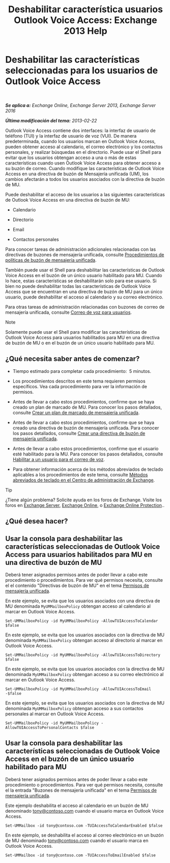 ﻿---
title: 'Deshabilitar característica usuarios Outlook Voice Access: Exchange 2013 Help'
TOCTitle: Deshabilitar las características seleccionadas para los usuarios de Outlook Voice Access
ms:assetid: 37421edf-af60-4ca9-9e8b-262b8b851607
ms:mtpsurl: https://technet.microsoft.com/es-es/library/Gg602126(v=EXCHG.150)
ms:contentKeyID: 50556779
ms.date: 05/22/2018
mtps_version: v=EXCHG.150
ms.translationtype: MT
---

# Deshabilitar las características seleccionadas para los usuarios de Outlook Voice Access

 

_**Se aplica a:** Exchange Online, Exchange Server 2013, Exchange Server 2016_

_**Última modificación del tema:** 2013-02-22_

Outlook Voice Access contiene dos interfaces: la interfaz de usuario de teléfono (TUI) y la interfaz de usuario de voz (VUI). De manera predeterminada, cuando los usuarios marcan en Outlook Voice Access, pueden obtener acceso al calendario, el correo electrónico y los contactos personales, y realizar búsquedas en el directorio. Puede usar el Shell para evitar que los usuarios obtengan acceso a una o más de estas características cuando usen Outlook Voice Access para obtener acceso a su buzón de correo. Cuando modifique las características de Outlook Voice Access en una directiva de buzón de Mensajería unificada (UM), los cambios afectarán a todos los usuarios asociados con la directiva de buzón de MU.

Puede deshabilitar el acceso de los usuarios a las siguientes características de Outlook Voice Access en una directiva de buzón de MU:

  - Calendario

  - Directorio

  - Email

  - Contactos personales

Para conocer tareas de administración adicionales relacionadas con las directivas de buzones de mensajería unificada, consulte [Procedimientos de políticas de buzón de mensajería unificada](https://docs.microsoft.com/es-es/exchange/voice-mail-unified-messaging/set-up-voice-mail/um-mailbox-policy-procedures).

También puede usar el Shell para deshabilitar las características de Outlook Voice Access en el buzón de un único usuario habilitado para MU. Cuando lo hace, estas características se deshabilitarán solo para ese usuario. Si bien no puede deshabilitar todas las características de Outlook Voice Access que se encuentran en una directiva de buzón de MU para un único usuario, puede deshabilitar el acceso al calendario y su correo electrónico.

Para otras tareas de administración relacionadas con buzones de correo de mensajería unificada, consulte [Correo de voz para usuarios](voice-mail-for-users-exchange-2013-help.md).


> [!NOTE]
> Solamente puede usar el Shell para modificar las características de Outlook&nbsp;Voice Access para usuarios habilitados para MU en una directiva de buzón de MU o en el buzón de un único usuario habilitado para MU.



## ¿Qué necesita saber antes de comenzar?

  - Tiempo estimado para completar cada procedimiento:  5 minutos.

  - Los procedimientos descritos en este tema requieren permisos específicos. Vea cada procedimiento para ver la información de permisos.

  - Antes de llevar a cabo estos procedimientos, confirme que se haya creado un plan de marcado de MU. Para conocer los pasos detallados, consulte [Crear un plan de marcado de mensajería unificada](https://docs.microsoft.com/es-es/exchange/voice-mail-unified-messaging/connect-voice-mail-system/create-um-dial-plan).

  - Antes de llevar a cabo estos procedimientos, confirme que se haya creado una directiva de buzón de mensajería unificada. Para conocer los pasos detallados, consulte [Crear una directiva de buzón de mensajería unificada](https://docs.microsoft.com/es-es/exchange/voice-mail-unified-messaging/set-up-voice-mail/create-um-mailbox-policy).

  - Antes de llevar a cabo estos procedimientos, confirme que el usuario esté habilitado para la MU. Para conocer los pasos detallados, consulte [Habilitar a un usuario para el correo de voz](https://docs.microsoft.com/es-es/exchange/voice-mail-unified-messaging/set-up-voice-mail/enable-a-user-for-voice-mail).

  - Para obtener información acerca de los métodos abreviados de teclado aplicables a los procedimientos de este tema, consulte [Métodos abreviados de teclado en el Centro de administración de Exchange](keyboard-shortcuts-in-the-exchange-admin-center-exchange-online-protection-help.md).


> [!TIP]
> ¿Tiene algún problema? Solicite ayuda en los foros de Exchange. Visite los foros en <A href="https://go.microsoft.com/fwlink/p/?linkid=60612">Exchange Server</A>, <A href="https://go.microsoft.com/fwlink/p/?linkid=267542">Exchange Online</A>, o <A href="https://go.microsoft.com/fwlink/p/?linkid=285351">Exchange Online Protection</A>..



## ¿Qué desea hacer?

## Usar la consola para deshabilitar las características seleccionadas de Outlook Voice Access para usuarios habilitados para MU en una directiva de buzón de MU

Deberá tener asignados permisos antes de poder llevar a cabo este procedimiento o procedimientos. Para ver qué permisos necesita, consulte el el contenido "Directivas de buzón de MU" en el tema [Permisos de mensajería unificada](unified-messaging-permissions-exchange-2013-help.md).

En este ejemplo, se evita que los usuarios asociados con una directiva de MU denominada `MyUMMailboxPolicy` obtengan acceso al calendario al marcar en Outlook Voice Access.

    Set-UMMailboxPolicy -id MyUMMailboxPolicy -AllowTUIAccessToCalendar $false

En este ejemplo, se evita que los usuarios asociados con la directiva de MU denominada `MyUMMailboxPolicy` obtengan acceso al directorio al marcar en Outlook Voice Access.

    Set-UMMailboxPolicy -id MyUMMailboxPolicy -AllowTUIAccessToDirectory $false

En este ejemplo, se evita que los usuarios asociados con la directiva de MU denominada `MyUMMailboxPolicy` obtengan acceso a su correo electrónico al marcar en Outlook Voice Access.

    Set-UMMailboxPolicy -id MyUMMailboxPolicy -AllowTUIAccessToEmail -$false

En este ejemplo, se evita que los usuarios asociados con la directiva de MU denominada `MyUMMailboxPolicy` obtengan acceso a sus contactos personales al marcar en Outlook Voice Access.

    Set-UMMailboxPolicy -id MyUMMailboxPolicy -AllowTUIAccessToPersonalContacts $false

## Usar la consola para deshabilitar las características seleccionadas de Outlook Voice Access en el buzón de un único usuario habilitado para MU

Deberá tener asignados permisos antes de poder llevar a cabo este procedimiento o procedimientos. Para ver qué permisos necesita, consulte el la entrada "Buzones de mensajería unificada" en el tema [Permisos de mensajería unificada](unified-messaging-permissions-exchange-2013-help.md).

Este ejemplo deshabilita el acceso al calendario en un buzón de MU denominado tony@contoso.com cuando el usuario marca en Outlook Voice Access.

    Set-UMMailbox -id tony@contoso.com -TUIAccessToCalendarEnabled $false

En este ejemplo, se deshabilita el acceso al correo electrónico en un buzón de MU denominado tony@contoso.com cuando el usuario marca en Outlook Voice Access.

    Set-UMMailbox -id tony@contoso.com -TUIAccessToEmailEnabled $false

